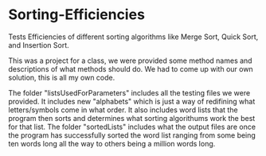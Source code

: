 # Sorting-Efficiencies
Tests Efficiencies of different sorting algorithms like Merge Sort, Quick Sort, and Insertion Sort.

This was a project for a class, we were provided some method names and descriptions of what methods should do. We had to come up with our own solution, this is all my own code. 

The folder "listsUsedForParameters" includes all the testing files we were provided. It includes new "alphabets" which is just a way of redifining what letters/symbols come in 
what order. It also includes word lists that the program then sorts and determines what sorting algorithums work the best for that list. The folder "sortedLists" includes what 
the output files are once the program has successfully sorted the word list ranging from some being ten words long all the way to others being a million words long. 
